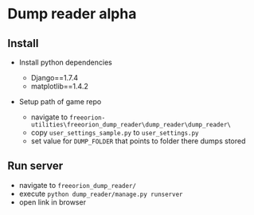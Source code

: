 # Dump reader alpha

## Install
- Install python dependencies
  - Django==1.7.4
  - matplotlib==1.4.2

- Setup path of game repo
    - navigate to `freeorion-utilities\freeorion_dump_reader\dump_reader\dump_reader\` 
    - copy `user_settings_sample.py` to `user_settings.py`
    - set value for `DUMP_FOLDER` that points to folder there dumps stored

## Run server
- navigate to `freeorion_dump_reader/`
- execute `python dump_reader/manage.py runserver`
- open link in browser

